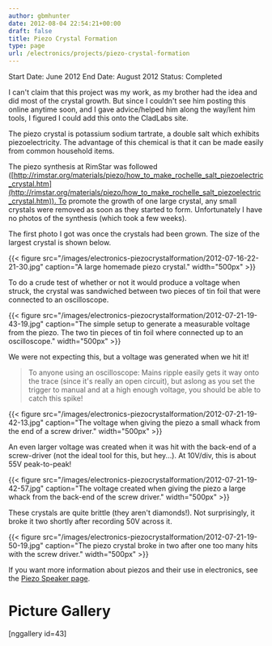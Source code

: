 ```yaml
---
author: gbmhunter
date: 2012-08-04 22:54:21+00:00
draft: false
title: Piezo Crystal Formation
type: page
url: /electronics/projects/piezo-crystal-formation
---
```


Start Date: June 2012
End Date: August 2012
Status: Completed

I can't claim that this project was my work, as my brother had the idea and did most of the crystal growth. But since I couldn't see him posting this online anytime soon, and I gave advice/helped him along the way/lent him tools, I figured I could add this onto the CladLabs site.

The piezo crystal is potassium sodium tartrate, a double salt which exhibits piezoelectricity. The advantage of this chemical is that it can be made easily from common household items.

The piezo synthesis at RimStar was followed ([http://rimstar.org/materials/piezo/how_to_make_rochelle_salt_piezoelectric_crystal.htm](http://rimstar.org/materials/piezo/how_to_make_rochelle_salt_piezoelectric_crystal.htm)). To promote the growth of one large crystal, any small crystals were removed as soon as they started to form. Unfortunately I have no photos of the synthesis (which took a few weeks).

The first photo I got was once the crystals had been grown. The size of the largest crystal is shown below.

{{< figure src="/images/electronics-piezocrystalformation/2012-07-16-22-21-30.jpg" caption="A large homemade piezo crystal."  width="500px" >}}

To do a crude test of whether or not it would produce a voltage when struck, the crystal was sandwiched between two pieces of tin foil that were connected to an oscilloscope.

{{< figure src="/images/electronics-piezocrystalformation/2012-07-21-19-43-19.jpg" caption="The simple setup to generate a measurable voltage from the piezo. The two tin pieces of tin foil where connected up to an oscilloscope."  width="500px" >}}

We were not expecting this, but a voltage was generated when we hit it!

<blockquote>To anyone using an oscilloscope: Mains ripple easily gets it way onto the trace (since it's really an open circuit), but aslong as you set the trigger to manual and at a high enough voltage, you should be able to catch this spike!</blockquote>

{{< figure src="/images/electronics-piezocrystalformation/2012-07-21-19-42-13.jpg" caption="The voltage when giving the piezo a small whack from the end of a screw driver."  width="500px" >}}

An even larger voltage was created when it was hit with the back-end of a screw-driver (not the ideal tool for this, but hey...). At 10V/div, this is about 55V peak-to-peak!

{{< figure src="/images/electronics-piezocrystalformation/2012-07-21-19-42-57.jpg" caption="The voltage created when giving the piezo a large whack from the back-end of the screw driver."  width="500px" >}}

These crystals are quite brittle (they aren't diamonds!). Not surprisingly, it broke it two shortly after recording 50V across it.

{{< figure src="/images/electronics-piezocrystalformation/2012-07-21-19-50-19.jpg" caption="The piezo crystal broke in two after one too many hits with the screw driver."  width="500px" >}}

If you want more information about piezos and their use in electronics, see the [Piezo Speaker page](http://blog.mbedded.ninja/electronics/components/piezos).

# Picture Gallery

[nggallery id=43]
